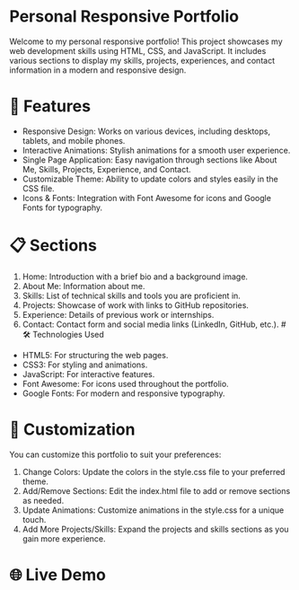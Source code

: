 # Personal Responsive Portfolio
Welcome to my personal responsive portfolio! This project showcases my web development skills using HTML, CSS, and JavaScript. It includes various sections to display my skills, projects, experiences, and contact information in a modern and responsive design.
# 🚀 Features
* Responsive Design: Works on various devices, including desktops, tablets, and mobile phones.
* Interactive Animations: Stylish animations for a smooth user experience.
* Single Page Application: Easy navigation through sections like About Me, Skills, Projects, Experience, and Contact.
* Customizable Theme: Ability to update colors and styles easily in the CSS file.
* Icons & Fonts: Integration with Font Awesome for icons and Google Fonts for typography.
# 📋 Sections
1. Home: Introduction with a brief bio and a background image.
2. About Me: Information about me.
3. Skills: List of technical skills and tools you are proficient in.
4. Projects: Showcase of  work with links to GitHub repositories.
5. Experience: Details of previous work or internships.
6. Contact: Contact form and social media links (LinkedIn, GitHub, etc.).
#🛠️ Technologies Used
* HTML5: For structuring the web pages.
* CSS3: For styling and animations.
* JavaScript: For interactive features.
* Font Awesome: For icons used throughout the portfolio.
* Google Fonts: For modern and responsive typography.
# 🎨 Customization
You can customize this portfolio to suit your preferences:
1. Change Colors: Update the colors in the style.css file to your preferred theme.
2. Add/Remove Sections: Edit the index.html file to add or remove sections as needed.
3. Update Animations: Customize animations in the style.css for a unique touch.
4. Add More Projects/Skills: Expand the projects and skills sections as you gain more experience.
# 🌐 Live Demo

